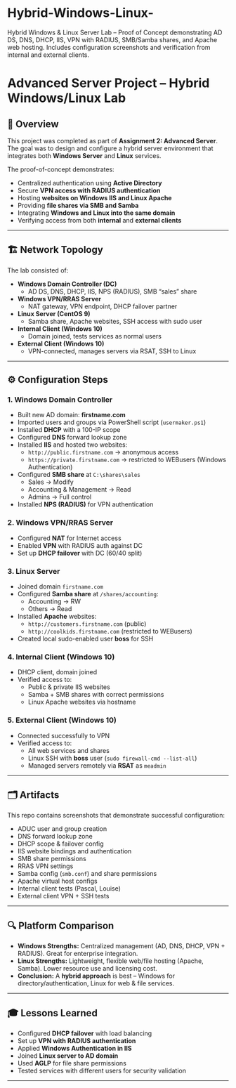 # Hybrid-Windows-Linux-
Hybrid Windows &amp; Linux Server Lab – Proof of Concept demonstrating AD DS, DNS, DHCP, IIS, VPN with RADIUS, SMB/Samba shares, and Apache web hosting. Includes configuration screenshots and verification from internal and external clients.
# Advanced Server Project – Hybrid Windows/Linux Lab

## 📖 Overview
This project was completed as part of **Assignment 2: Advanced Server**.  
The goal was to design and configure a hybrid server environment that integrates both **Windows Server** and **Linux** services.

The proof-of-concept demonstrates:
- Centralized authentication using **Active Directory**
- Secure **VPN access with RADIUS authentication**
- Hosting **websites on Windows IIS and Linux Apache**
- Providing **file shares via SMB and Samba**
- Integrating **Windows and Linux into the same domain**
- Verifying access from both **internal** and **external clients**

---

## 🏗️ Network Topology
The lab consisted of:
- **Windows Domain Controller (DC)**  
  - AD DS, DNS, DHCP, IIS, NPS (RADIUS), SMB “sales” share  
- **Windows VPN/RRAS Server**  
  - NAT gateway, VPN endpoint, DHCP failover partner  
- **Linux Server (CentOS 9)**  
  - Samba share, Apache websites, SSH access with sudo user  
- **Internal Client (Windows 10)**  
  - Domain joined, tests services as normal users  
- **External Client (Windows 10)**  
  - VPN-connected, manages servers via RSAT, SSH to Linux  

---

## ⚙️ Configuration Steps

### 1. Windows Domain Controller
- Built new AD domain: **firstname.com**
- Imported users and groups via PowerShell script (`usermaker.ps1`)
- Installed **DHCP** with a 100-IP scope
- Configured **DNS** forward lookup zone
- Installed **IIS** and hosted two websites:
  - `http://public.firstname.com` → anonymous access
  - `https://private.firstname.com` → restricted to WEBusers (Windows Authentication)
- Configured **SMB share** at `C:\shares\sales`
  - Sales → Modify  
  - Accounting & Management → Read  
  - Admins → Full control
- Installed **NPS (RADIUS)** for VPN authentication

### 2. Windows VPN/RRAS Server
- Configured **NAT** for Internet access  
- Enabled **VPN** with RADIUS auth against DC  
- Set up **DHCP failover** with DC (60/40 split)

### 3. Linux Server
- Joined domain `firstname.com`
- Configured **Samba share** at `/shares/accounting`:
  - Accounting → RW  
  - Others → Read  
- Installed **Apache** websites:
  - `http://customers.firstname.com` (public)
  - `http://coolkids.firstname.com` (restricted to WEBusers)
- Created local sudo-enabled user **boss** for SSH

### 4. Internal Client (Windows 10)
- DHCP client, domain joined
- Verified access to:
  - Public & private IIS websites
  - Samba + SMB shares with correct permissions
  - Linux Apache websites via hostname

### 5. External Client (Windows 10)
- Connected successfully to VPN
- Verified access to:
  - All web services and shares
  - Linux SSH with **boss** user (`sudo firewall-cmd --list-all`)
  - Managed servers remotely via **RSAT** as `meadmin`

---

## 🗂️ Artifacts
This repo contains screenshots that demonstrate successful configuration:
- ADUC user and group creation
- DNS forward lookup zone
- DHCP scope & failover config
- IIS website bindings and authentication
- SMB share permissions
- RRAS VPN settings
- Samba config (`smb.conf`) and share permissions
- Apache virtual host configs
- Internal client tests (Pascal, Louise)
- External client VPN + SSH tests

---

## 🔍 Platform Comparison
- **Windows Strengths:** Centralized management (AD, DNS, DHCP, VPN + RADIUS). Great for enterprise integration.  
- **Linux Strengths:** Lightweight, flexible web/file hosting (Apache, Samba). Lower resource use and licensing cost.  
- **Conclusion:** A **hybrid approach** is best – Windows for directory/authentication, Linux for web & file services.

---

## 🎓 Lessons Learned
- Configured **DHCP failover** with load balancing
- Set up **VPN with RADIUS authentication**
- Applied **Windows Authentication in IIS**
- Joined **Linux server to AD domain**
- Used **AGLP** for file share permissions
- Tested services with different users for security validation

---
